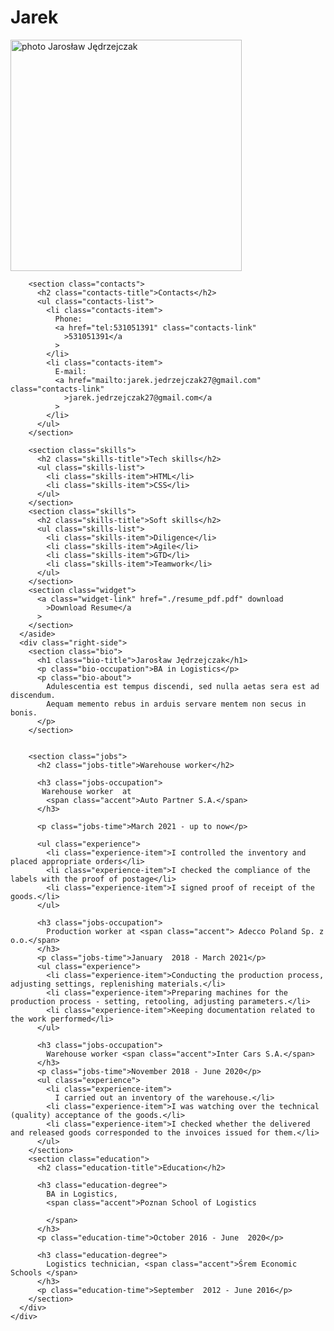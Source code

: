 # Jarek
<!DOCTYPE html>
<html lang="en">
  <head>
    <meta charset="UTF-8" />
    <meta name="viewport" content="width=device-width, initial-scale=1.0" />
    <title>Jarosław Jędrzejczak</title>
    <link rel="stylesheet" href="./css/style.css" />
    <link rel="preconnect" href="https://fonts.gstatic.com" />
    <link
      href="https://fonts.googleapis.com/css2?family=Montserrat&display=swap"
      rel="stylesheet"
    />
    <link
      rel="stylesheet"
      href="https://cdnjs.cloudflare.com/ajax/libs/animate.css/3.7.2/animate.min.css"
    />
  </head>
  <body>
    <div class="container">
      <aside class="left-side">
        <img
          src="./images/photo.jpg"
          alt="photo Jarosław Jędrzejczak"
          width="370"
          class="photo"
        />

        <section class="contacts">
          <h2 class="contacts-title">Contacts</h2>
          <ul class="contacts-list">
            <li class="contacts-item">
              Phone:
              <a href="tel:531051391" class="contacts-link"
                >531051391</a
              >
            </li>
            <li class="contacts-item">
              E-mail:
              <a href="mailto:jarek.jedrzejczak27@gmail.com" class="contacts-link"
                >jarek.jedrzejczak27@gmail.com</a
              >
            </li>
          </ul>
        </section>

        <section class="skills">
          <h2 class="skills-title">Tech skills</h2>
          <ul class="skills-list">
            <li class="skills-item">HTML</li>
            <li class="skills-item">CSS</li>
          </ul>
        </section>
        <section class="skills">
          <h2 class="skills-title">Soft skills</h2>
          <ul class="skills-list">
            <li class="skills-item">Diligence</li>
            <li class="skills-item">Agile</li>
            <li class="skills-item">GTD</li>
            <li class="skills-item">Teamwork</li>
          </ul>
        </section>
        <section class="widget">
          <a class="widget-link" href="./resume_pdf.pdf" download
            >Download Resume</a
          >
        </section>
      </aside>
      <div class="right-side">
        <section class="bio">
          <h1 class="bio-title">Jarosław Jędrzejczak</h1>
          <p class="bio-occupation">BA in Logistics</p>
          <p class="bio-about">
            Adulescentia est tempus discendi, sed nulla aetas sera est ad discendum.
            Aequam memento rebus in arduis servare mentem non secus in bonis.
          </p>
        </section>

 
        <section class="jobs">
          <h2 class="jobs-title">Warehouse worker</h2>

          <h3 class="jobs-occupation">
           Warehouse worker  at
            <span class="accent">Auto Partner S.A.</span>
          </h3>

          <p class="jobs-time">March 2021 - up to now</p>

          <ul class="experience">
            <li class="experience-item">I controlled the inventory and placed appropriate orders</li>
            <li class="experience-item">I checked the compliance of the labels with the proof of postage</li>
            <li class="experience-item">I signed proof of receipt of the goods.</li>
          </ul>

          <h3 class="jobs-occupation">
            Production worker at <span class="accent"> Adecco Poland Sp. z o.o.</span>
          </h3>
          <p class="jobs-time">January  2018 - March 2021</p>
          <ul class="experience">
            <li class="experience-item">Conducting the production process, adjusting settings, replenishing materials.</li>
            <li class="experience-item">Preparing machines for the production process - setting, retooling, adjusting parameters.</li>
            <li class="experience-item">Keeping documentation related to the work performed</li>
          </ul>

          <h3 class="jobs-occupation">
            Warehouse worker <span class="accent">Inter Cars S.A.</span>
          </h3>
          <p class="jobs-time">November 2018 - June 2020</p>
          <ul class="experience">
            <li class="experience-item">
              I carried out an inventory of the warehouse.</li>
            <li class="experience-item">I was watching over the technical (quality) acceptance of the goods.</li>
            <li class="experience-item">I checked whether the delivered and released goods corresponded to the invoices issued for them.</li>
          </ul>
        </section>
        <section class="education">
          <h2 class="education-title">Education</h2>

          <h3 class="education-degree">
            BA in Logistics,
            <span class="accent">Poznan School of Logistics

            </span>
          </h3>
          <p class="education-time">October 2016 - June  2020</p>

          <h3 class="education-degree">
            Logistics technician, <span class="accent">Śrem Economic Schools </span>
          </h3>
          <p class="education-time">September  2012 - June 2016</p>
        </section>
      </div>
    </div>
  </body>
</html>
